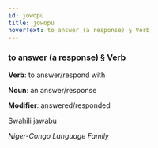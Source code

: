 ```yaml
---
id: ȷowopü
title: ȷowopü
hoverText: to answer (a response) § Verb
---
```


### to answer (a response) § Verb

**Verb**: to answer/respond with

**Noun**: an answer/response

**Modifier**: answered/responded

Swahili jawabu 

*Niger-Congo Language Family*